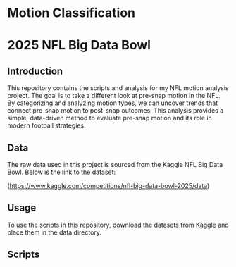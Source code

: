 # Motion Classification
# 2025 NFL Big Data Bowl 
## Introduction
This repository contains the scripts and analysis for my NFL motion analysis project. The goal is to take a different look at pre-snap motion in the NFL. By categorizing and analyzing motion types, we can uncover trends that connect pre-snap motion to post-snap outcomes. This analysis provides a simple, data-driven method to evaluate pre-snap motion and its role in modern football strategies.

## Data
The raw data used in this project is sourced from the Kaggle NFL Big Data Bowl. Below is the link to the dataset:

(https://www.kaggle.com/competitions/nfl-big-data-bowl-2025/data)

## Usage
To use the scripts in this repository, download the datasets from Kaggle and place them in the data directory.

## Scripts
 
